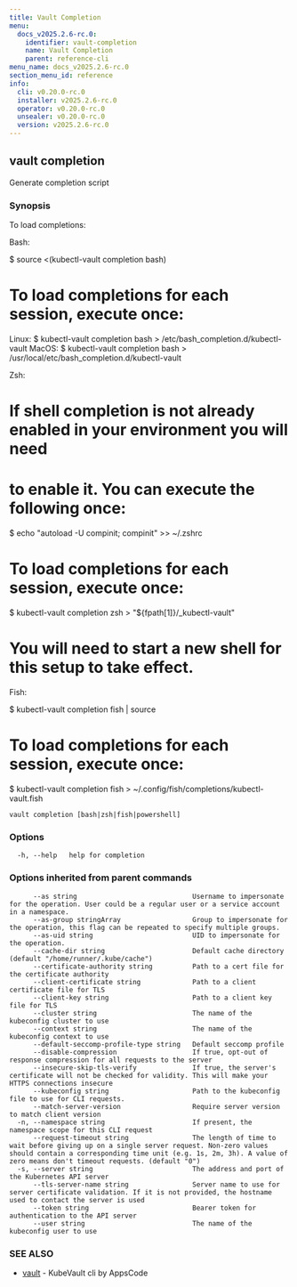 ```yaml
---
title: Vault Completion
menu:
  docs_v2025.2.6-rc.0:
    identifier: vault-completion
    name: Vault Completion
    parent: reference-cli
menu_name: docs_v2025.2.6-rc.0
section_menu_id: reference
info:
  cli: v0.20.0-rc.0
  installer: v2025.2.6-rc.0
  operator: v0.20.0-rc.0
  unsealer: v0.20.0-rc.0
  version: v2025.2.6-rc.0
---
```


## vault completion

Generate completion script

### Synopsis

To load completions:

Bash:

$ source <(kubectl-vault completion bash)

# To load completions for each session, execute once:
Linux:
  $ kubectl-vault completion bash > /etc/bash_completion.d/kubectl-vault
MacOS:
  $ kubectl-vault completion bash > /usr/local/etc/bash_completion.d/kubectl-vault

Zsh:

# If shell completion is not already enabled in your environment you will need
# to enable it.  You can execute the following once:

$ echo "autoload -U compinit; compinit" >> ~/.zshrc

# To load completions for each session, execute once:
$ kubectl-vault completion zsh > "${fpath[1]}/_kubectl-vault"

# You will need to start a new shell for this setup to take effect.

Fish:

$ kubectl-vault completion fish | source

# To load completions for each session, execute once:
$ kubectl-vault completion fish > ~/.config/fish/completions/kubectl-vault.fish


```
vault completion [bash|zsh|fish|powershell]
```

### Options

```
  -h, --help   help for completion
```

### Options inherited from parent commands

```
      --as string                             Username to impersonate for the operation. User could be a regular user or a service account in a namespace.
      --as-group stringArray                  Group to impersonate for the operation, this flag can be repeated to specify multiple groups.
      --as-uid string                         UID to impersonate for the operation.
      --cache-dir string                      Default cache directory (default "/home/runner/.kube/cache")
      --certificate-authority string          Path to a cert file for the certificate authority
      --client-certificate string             Path to a client certificate file for TLS
      --client-key string                     Path to a client key file for TLS
      --cluster string                        The name of the kubeconfig cluster to use
      --context string                        The name of the kubeconfig context to use
      --default-seccomp-profile-type string   Default seccomp profile
      --disable-compression                   If true, opt-out of response compression for all requests to the server
      --insecure-skip-tls-verify              If true, the server's certificate will not be checked for validity. This will make your HTTPS connections insecure
      --kubeconfig string                     Path to the kubeconfig file to use for CLI requests.
      --match-server-version                  Require server version to match client version
  -n, --namespace string                      If present, the namespace scope for this CLI request
      --request-timeout string                The length of time to wait before giving up on a single server request. Non-zero values should contain a corresponding time unit (e.g. 1s, 2m, 3h). A value of zero means don't timeout requests. (default "0")
  -s, --server string                         The address and port of the Kubernetes API server
      --tls-server-name string                Server name to use for server certificate validation. If it is not provided, the hostname used to contact the server is used
      --token string                          Bearer token for authentication to the API server
      --user string                           The name of the kubeconfig user to use
```

### SEE ALSO

* [vault](/docs/v2025.2.6-rc.0/reference/cli/vault)	 - KubeVault cli by AppsCode


